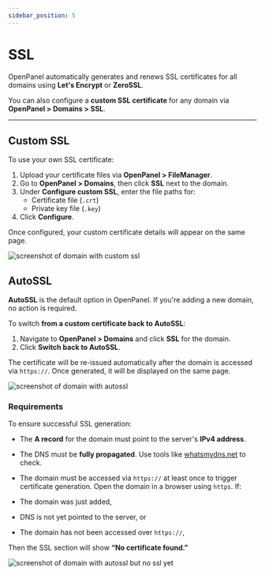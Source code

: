 ```yaml
---
sidebar_position: 5
---
```


# SSL

OpenPanel automatically generates and renews SSL certificates for all domains using **Let's Encrypt** or **ZeroSSL**.

You can also configure a **custom SSL certificate** for any domain via **OpenPanel > Domains > SSL**.

---

## Custom SSL

To use your own SSL certificate:

1. Upload your certificate files via **OpenPanel > FileManager**.
2. Go to **OpenPanel > Domains**, then click **SSL** next to the domain.
3. Under **Configure custom SSL**, enter the file paths for:
   * Certificate file (`.crt`)
   * Private key file (`.key`)
4. Click **Configure**.

Once configured, your custom certificate details will appear on the same page.

![screenshot of domain with custom ssl](/img/panel/v2/openpanel_customssl.png)


## AutoSSL

**AutoSSL** is the default option in OpenPanel.
If you're adding a new domain, no action is required.

To switch **from a custom certificate back to AutoSSL**:

1. Navigate to **OpenPanel > Domains** and click **SSL** for the domain.
2. Click **Switch back to AutoSSL**.

The certificate will be re-issued automatically after the domain is accessed via `https://`. Once generated, it will be displayed on the same page.

![screenshot of domain with autossl](/img/panel/v2/openpanel_autossl.png)


### Requirements

To ensure successful SSL generation:

* The **A record** for the domain must point to the server's **IPv4 address**.
* The DNS must be **fully propagated**. Use tools like [whatsmydns.net](https://www.whatsmydns.net/#A) to check.
* The domain must be accessed via `https://` at least once to trigger certificate generation. Open the domain in a browser using `https`.
If:

* The domain was just added,
* DNS is not yet pointed to the server, or
* The domain has not been accessed over `https://`,

Then the SSL section will show **“No certificate found.”**

![screenshot of domain with autossl but no ssl yet](/img/panel/v2/openpanel_autossl_no_ssl.png)
